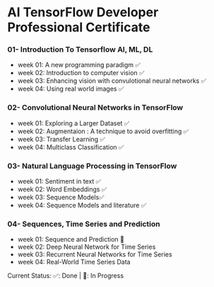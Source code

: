 # AI TensorFlow Developer Professional Certificate

### 01- Introduction To Tensorflow AI, ML, DL
* week 01: A new programming paradigm ✅
* week 02: Introduction to computer vision ✅
* week 03: Enhancing vision with convulotional neural networks ✅
* week 04: Using real world images ✅

### 02- Convolutional Neural Networks in TensorFlow
* week 01: Exploring a Larger Dataset ✅ 
* week 02: Augmentaion : A technique to avoid overfitting ✅
* week 03: Transfer Learning ✅
* week 04: Multiclass Classification ✅

### 03- Natural Language Processing in TensorFlow
* week 01: Sentiment in text ✅
* week 02: Word Embeddings ✅
* week 03: Sequence Models✅
* week 04: Sequence Models and literature ✅

### 04- Sequences, Time Series and Prediction
* week 01: Sequence and Prediction 🚀
* week 02: Deep Neural Network for Time Series
* week 03: Recurrent Neural Networks for Time Series 
* week 04: Real-World Time Series Data

Current Status: ✅: Done | 🚀: In Progress
